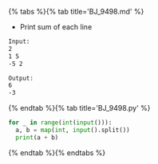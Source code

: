 {% tabs %}{% tab title='BJ_9498.md' %}

* Print sum of each line

```txt
Input:
2
1 5
-5 2

Output:
6
-3
```

{% endtab %}{% tab title='BJ_9498.py' %}

```py
for _ in range(int(input())):
  a, b = map(int, input().split())
  print(a + b)
```

{% endtab %}{% endtabs %}
